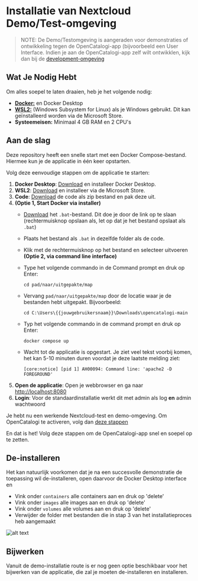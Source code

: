 # Installatie van Nextcloud Demo/Test-omgeving

> NOTE: De Demo/Testomgeving is aangeraden voor demonstraties of ontwikkeling tegen de OpenCatalogi-app (bijvoorbeeld een User Interface. Indien je aan de OpenCatalogi-app zelf wilt ontwikklen, kijk dan bij de [development-omgeving](installatie-van-nextcloud-development-omgeving.md)



## Wat Je Nodig Hebt

Om alles soepel te laten draaien, heb je het volgende nodig:

* [**Docker:**](https://www.docker.com/products/docker-desktop/) en Docker Desktop
* [**WSL2:**](https://learn.microsoft.com/en-us/windows/wsl/install) (Windows Subsystem for Linux) als je Windows gebruikt. Dit kan geïnstalleerd worden via de Microsoft Store.
* **Systeemeisen:** Minimaal 4 GB RAM en 2 CPU's

## Aan de slag

Deze repository heeft een snelle start met een Docker Compose-bestand. Hiermee kun je de applicatie in één keer opstarten.

Volg deze eenvoudige stappen om de applicatie te starten:

1. **Docker Desktop**: [Download](https://www.docker.com/products/docker-desktop/) en installeer Docker Desktop.
2. **WSL2**: [Download](https://learn.microsoft.com/en-us/windows/wsl/install) en installeer via de Microsoft Store.
3. **Code**: [Download](https://github.com/ConductionNL/opencatalogi/archive/refs/heads/master.zip) de code als zip bestand en pak deze uit.
4. **(Optie 1, Start Docker via installer)**
   * [Download](https://raw.githubusercontent.com/OpenCatalogi/.github/main/docs/assets/Start-docker.bat) het `.bat`-bestand. Dit doe je door de link op te slaan (rechtermuisknop opslaan als, let op dat je het bestand opslaat als `.bat`)
   * Plaats het bestand als `.bat` in dezelfde folder als de code.
   * Klik met de rechtermuisknop op het bestand en selecteer uitvoeren **(Optie 2, via command line interface)**
   *   Type het volgende commando in de Command prompt en druk op Enter:

       `cd pad/naar/uitgepakte/map`
   *   Vervang `pad/naar/uitgepakte/map` door de locatie waar je de bestanden hebt uitgepakt. Bijvoorbeeld:

       `cd C:\Users\{{jouwgebruikersnaam}}\Downloads\opencatalogi-main`
   *   Typ het volgende commando in de command prompt en druk op Enter:

       `docker compose up`
   *   Wacht tot de applicatie is opgestart. Je ziet veel tekst voorbij komen, het kan 5-10 minuten duren voordat je deze laatste melding ziet:

       `[core:notice] [pid 1] AH00094: Command line: 'apache2 -D FOREGROUND'`
5. **Open de applicatie**: Open je webbrowser en ga naar [http://localhost:8080](http://localhost:8080)
6. **Login**: Voor de standaardinstallatie werkt dit met admin als log **en** admin wachtwoord

Je hebt nu een werkende Nextcloud-test en demo-omgeving. Om OpenCatalogi te activeren, volg dan [deze stappen](de-opencatalogi-app-toevoegen-aan-nextcloud.md)

En dat is het! Volg deze stappen om de OpenCatalogi-app snel en soepel op te zetten.

## De-installeren

Het kan natuurlijk voorkomen dat je na een succesvolle demonstratie de toepassing wil de-installeren, open daarvoor de Docker Desktop interface en

* Vink onder `containers` alle containers aan en druk op 'delete'
* Vink onder `images` alle images aan en druk op 'delete'
* Vink onder `volumes` alle volumes aan en druk op 'delete'
* Verwijder de folder met bestanden die in stap 3 van het installatieproces heb aangemaakt

![alt text](docker\_desktop.png)

## Bijwerken

Vanuit de demo-installatie route is er nog geen optie beschikbaar voor het bijwerken van de applicatie, die zal je moeten de-installeren en installeren.
